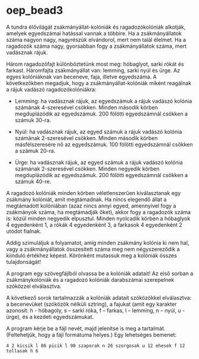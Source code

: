 # oep_bead3

A tundra élővilágát zsákmányállat-kolóniák és ragadozókolóniák alkotják, amelyek egyedszámai hatással vannak a többire. Ha a zsákmányállatok száma nagyon nagy, nagyrészük elvándorol, mert nem talál élelmet. Ha a ragadozók száma nagy, gyorsabban fogy a zsákmányállatok száma, mert vadásznak rájuk.

Három ragadozófajt különböztetünk most meg: hóbaglyot, sarki rókát és farkast. Háromfajta zsákmányállat van: lemming, sarki nyúl és ürge. Az egyes kolóniáknak van beceneve, faja, illetve egyedszáma. A következőkben megadjuk, hogy a zsákmányállat-kolóniák miként reagálnak a rájuk vadászó ragadozókolóniákra:

 - Lemming: ha vadásznak rájuk, az egyedszámuk a rájuk vadászó kolónia számának 4-szeresével csökken. Minden második körben megduplázódik az egyedszámuk. 200 fölötti egyedszámnál csökken a számuk 30-ra.

 - Nyúl: ha vadásznak rájuk, az egyed számuk a rájuk vadászó kolónia számának 2-szeresével csökken. Minden második körben másfélszeresére nő az egyedszámuk. 100 fölötti egyedszámnál csökken a számuk 20-ra.

 - Ürge: ha vadásznak rájuk, az egyed számuk a rájuk vadászó kolónia számának 2-szeresével csökken. Minden negyedik körben megduplázódik az egyedszámuk. 200 fölötti egyedszámnál csökken a számuk 40-re.

A ragadozó kolóniák minden körben véletlenszerűen kiválasztanak egy zsákmány kolóniát, amit megtámadnak. Ha nincs elegendő állat a megtámadott kolóniában (azaz nincs annyi egyed, amennyivel fogy a zsákmányok száma, ha megtámadják őket), akkor fogy a ragadozók száma is: közül minden negyedik elpusztul. Minden nyolcadik körben a hóbaglyok 4 egyedenként 1, a rókák 4 egyedenként 3, a farkasok 4 egyedenként 2 utódot fialnak.

Addig szimuláljuk a folyamatot, amíg minden zsákmány kolónia ki nem hal, vagy a zsákmányállatok összesített száma meg nem négyszereződik a kiinduló értékhez képest. Körönként mutassuk meg a kolóniák összes tulajdonságát!

A program egy szövegfájlból olvassa be a kolóniák adatait! Az első sorban a zsákmánykolóniák és a ragadozó kolóniák darabszámai szerepelnek szóközzel elválasztva.

A következő sorok tartalmazzák a kolóniák adatait szóközökkel elválasztva: a becenevüket (szóközök nélküli sztring), a fajukat (amit egy karakter azonosít: h - hóbagoly, s – sarki róka, f – farkas, l – lemming, n – nyúl, u - ürge), és a kezdeti egyedszámukat.

A program kérje be a fájl nevét, majd jelenítse is meg a tartalmát. (Feltehetjük, hogy a fájl formátuma helyes.) Egy lehetséges bemenet:

`4 2
kicsik l 86
picik l 90
szaporak n 26
szorgosak u 12
ehesek f 12
tollasak h 6`